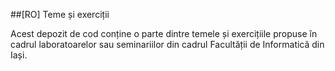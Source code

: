 ##[RO] Teme și exerciții

Acest depozit de cod conține o parte dintre temele și exercițiile propuse în cadrul laboratoarelor sau seminariilor din cadrul Facultății de Informatică din Iași. 
